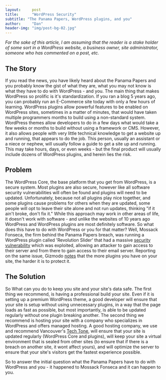 ```yaml
---
layout:     post
title:      "WordPress Security"
subtitle: "The Panama Papers, WordPress plugins, and you"
author:     "Dan"
header-img: "img/post-bg-02.jpg"
---
```

*For the sake of this article, I am assuming that the reader is a stake holder of some sort in a WordPress website, a business owner, site administrator, someone who has commented on a post, etc.*

## The Story
If you read the news, you have likely heard about the Panama Papers and you probably know the gist of what they are, what you may not know is what they have to do with WordPress - and you. The main thing that makes WordPress so prolific is it's standardization. If you ran a blog 5 years ago, you can probably run an E-Commerce site today with only a few hours of learning. WordPress plugins allow powerful features to be enabled on WordPress sites, sometimes in a matter of minutes, that would have taken multiple programmers months to build using a non-standard system. WordPress themes allow developers to do in a few days what would take a few weeks or months to build without using a framework or CMS. However, it also allows people with very little technical knowledge to get a website up and running, that appears to do the job. This person, usually an assistant or a niece or nephew, will usually follow a guide to get a site up and running. This may take hours, days, or even weeks - but the final product will usually include dozens of WordPress plugins, and herein lies the risk.


## Problem
The WordPress Core, the base platform that you get from WordPress, is a secure system. Most plugins are also secure, however like all software security vulnerabilities will often be found and plugins will need to be updated. Unfortunately, because not all plugins play nice together, and some plugins cause problems for others when they are updated, some people will opt to leave their site alone and not run updates, thinking "if it ain't broke, don't fix it." While this approach may work in other areas of life, it doesn't work with software - and unlike the websites of 10 years ago WordPress and WordPress plugins are most definitely software. So what does this have to do with WordPress or you for that matter? Well, Mossack Fonseca, the firm behind the Panama Papers breach, was running a WordPress plugin called 'Revolution Slider' that had a massive [security vulnerability](https://www.wordfence.com/blog/2016/04/mossack-fonseca-breach-vulnerable-slider-revolution/) which was exploited, allowing an attacker to gain access to their server and from there to gain access to their email server. Reporting on the same issue, Gizmodo [notes](http://gizmodo.com/is-this-how-a-hacker-got-the-panama-papers-1769836788) that the more plugins you have on your site, the harder it is to protect it.


## The Solution
So What can you do to keep you site and your site's data safe. The first thing we recommend, is having a professional build your site. Even if it is setting up a premium WordPress theme, a good developer will ensure that your site is setup without using unnecessary plugins, in a way that the page loads as fast as possible, but most importantly, is able to be updated regularly without one plugin breaking another. The second thing we recommend is hosting your site with a company who specializes in WordPress and offers managed hosting. A good hosting company, we use and recommend Vancouver's [Tech Tone](http://techtone.ca/), will ensure that your site is updated regularly (WordPress Core and plugins), will keep your site a virtual environment that is sealed from other sites (to ensure that if there is a breach on another site, it wont affect yours), and will optimize the server to ensure that your site's visitors get the fastest experience possible.

So to answer the initial question what the Panama Papers have to do with WordPress and you - it happened to Mossack Fonseca and it can happen to you.
